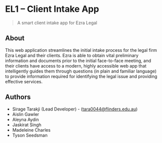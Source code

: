 # EL1 – Client Intake App

> A smart client intake app for Ezra Legal

## About

This web application streamlines the initial intake process for the legal firm Ezra Legal and their clients. Ezra is able to obtain vital preliminary information and documents prior to the initial face-to-face meeting, and their clients have access to a modern, highly accessible web app that intelligently guides them through questions (in plain and familiar language) to provide information required for identifying the legal issue and providing effective services. 

## Authors

* Sirage Tarakji (Lead Developer) - (tara0044@flinders.edu.au)
* Aislin Gawler
* Aleyna Aydin
* Jaskirat Singh
* Madeleine Charles
* Tyson Seedsman

